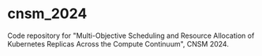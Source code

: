 # cnsm_2024

Code repository for "Multi-Objective Scheduling and Resource Allocation of Kubernetes Replicas Across the Compute Continuum", CNSM 2024.


